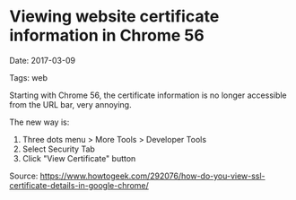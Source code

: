 # Viewing website certificate information in Chrome 56

Date: 2017-03-09

Tags: web

Starting with Chrome 56, the certificate information is no longer accessible from the URL bar, very annoying.

The new way is:

1. Three dots menu > More Tools > Developer Tools
2. Select Security Tab
3. Click "View Certificate" button

Source: <https://www.howtogeek.com/292076/how-do-you-view-ssl-certificate-details-in-google-chrome/>
